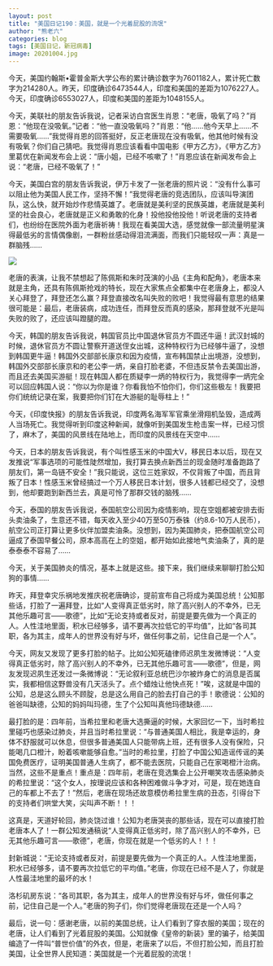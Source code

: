 ```yaml
---
layout: post
title: "美国日记190：美国，就是一个光着屁股的流氓"
author: "熊老六"
categories: blog
tags: [美国日记，新冠病毒]
image: 20201004.jpg
---
```

​​今天，美国约翰斯•霍普金斯大学公布的累计确诊数字为7601182人，累计死亡数字为214280人。昨天，印度确诊6473544人，印度和美国的差距为1076227人。今天，印度确诊6553027人，印度和美国的差距为1048155人。

今天，美联社的朋友告诉我说，记者采访白宫医生肖恩：“老唐，吸氧了吗？”肖恩：“他现在没吸氧。”记者：“他一直没吸氧吗？”肖恩：“他……他今天早上……不需要吸氧……”我觉得肖恩的回答挺好，反正老唐现在没有吸氧，他其他时候有没有吸氧？你们自己猜吧。我觉得肖恩应该看看中国电影《甲方乙方》，《甲方乙方》里葛优在新闻发布会上说：“唐小姐，已经不咳嗽了！”肖恩应该在新闻发布会上说：“老唐，已经不吸氧了！”

今天，美国白宫的朋友告诉我说，伊万卡发了一张老唐的照片说：“没有什么事可以阻止他为美国人民工作，坚持不懈！”我觉得老唐的竞选团队，应该叫导演团队，这么快，就开始炒作悲情英雄了。老唐就是美利坚的民族英雄，老唐就是美利坚的社会良心，老唐就是正义和勇敢的化身！投他投他投他！听说老唐的支持者们，也纷纷在医院外面为老唐祈祷！我现在看美国大选，感觉就像一部流量明星演得最低劣的言情偶像剧，一群粉丝感动得泪流满面，而我们只能轻叹一声：真是一群脑残……

![]({{site.url}}/assets/img/004iBqFSly1gjdpgnp61fj60j60cs7l702.jpg)  

老唐的表演，让我不禁想起了陈佩斯和朱时茂演的小品《主角和配角》，老唐本来就是主角，还具有陈佩斯抢戏的特长，现在大家焦点全都集中在老唐身上，都没人关心拜登了，拜登还怎么赢？拜登直接改名叫失败的败吧！我觉得最有意思的结果很可能是：最后，老唐装病，成功连任，而拜登反而真的感染，那拜登就不光是叫失败的败了，还应该叫蹬腿的蹬。

今天，韩国的朋友告诉我说，韩国官员比中国退休官员方不圆还牛逼！武汉封城的时候，退休官员方不圆让警察开道送侄女出城，这种特权行为已经够牛逼了，没想到韩国更牛逼！韩国外交部部长康京和因为疫情，宣布韩国禁止出境游，没想到，韩国外交部部长康京和的老公李一炳，亲自打脸老婆，不但违反禁令去美国出游，而且还去美国买游艇！现在韩国人都在质疑李一炳的特权行为，我觉得李一炳完全可以回应韩国人说：“你以为你是谁？你看我怕不怕你们，你们这些极左！我要把你们统统记录在案，我要把你们钉在大游艇的耻辱柱上！”

今天，《印度快报》的朋友告诉我说，印度两名海军军官乘坐滑翔机坠毁，造成两人当场死亡。我觉得听到印度这种新闻，就像听到美国发生枪击案一样，已经习惯了，麻木了，美国的风景线在陆地上，而印度的风景线在天空中……

今天，日本的朋友告诉我说，有个叫性感玉米的中国大V，移民日本以后，现在又发推说“军事选项的可能性陡然增加，我打算去换点新西兰的现金随时准备跑路了朋友们，第一岛链不安全！”我只能说，这位三姓家奴，不仅背叛了中国，而且背叛了日本！性感玉米曾经搞过一个万人移民日本计划，很多人钱都已经交了，没想到，他却要跑到新西兰去，真是可怜了那群交钱的脑残……

今天，泰国的朋友告诉我说，泰国航空公司因为疫情影响，现在空姐都被安排去街头卖油条了，生意还不错，每天收入至少40万至50万泰铢（约8.6-10万人民币），航空公司正打算让更多伙伴加盟卖油条。没想到，因为美国肺炎，把泰国航空公司逼成了泰国早餐公司，原本高高在上的空姐，都开始如此接地气卖油条了，真的是泰泰泰不容易了……

今天，关于美国肺炎的情况，基本上就是这些。接下来，我们继续来聊聊打脸公知狗的事情……

昨天，拜登幸灾乐祸地发推庆祝老唐确诊，提前宣布自己将成为美国总统！公知那些话，打脸了一遍拜登，比如“人变得真正低劣时，除了高兴别人的不幸外，已无其他乐趣可言——歌德”，比如“无论支持或者反对，前提是要先做为一个真正的人。人性洼地里面，积水已经够多，请不要再次拉低它的平均值”，比如“各司其职，各为其主，成年人的世界没有好与坏，做任何事之前，记住自己是一个人”。

今天，网友又发现了更多打脸的帖子。比如公知死磕律师迟夙生发微博说：“人变得真正低劣时，除了高兴别人的不幸外，已无其他乐趣可言——歌德”，但是，网友发现迟夙生还发过一条微博说：“无论叙利亚总统巴沙尔被炸身亡的消息是否属实，我都相信这野兽没有几天活头了。点个蜡烛让他快点死！”唉，这就是中国的公知，总是这么顾头不顾腚，总是这么用自己的脸去打自己的手！歌德说：公知的爸爸叫缺德，公知的妈妈叫玛德，生了个公知叫真他玛德缺德……

最打脸的是：四年前，当希拉里和老唐大选撕逼的时候，大家回忆一下，当时希拉里碰巧也感染过肺炎，并且当时希拉里说：“与普通美国人相比，我是幸运的，身体不舒服就可以休息，但很多普通美国人只能带病上班，还有很多人没有保险，只能喝几口橙汁，盼着咳嗽能够自愈。”当时的希拉里，打脸了中国公知造谣传谣的美国免费医疗，证明美国普通人生病了，都不能去医院，只能自己在家喝橙汁治病。当然，这些不是重点！重点是：四年前，老唐在竞选集会上公开嘲笑攻击感染肺炎的希拉里说：“这个女人，按理说应该和各种困难做斗争才对，可是，现在她连自己的车都上不去了！”然后，老唐在现场还故意模仿希拉里生病的丑态，引得台下的支持者们哄堂大笑，尖叫声不断！！！

这真是，天道好轮回，肺炎饶过谁！公知为老唐哭丧的那些话，现在可以直接打脸老唐本人了！一群公知发通稿说“人变得真正低劣时，除了高兴别人的不幸外，已无其他乐趣可言——歌德”，老唐，你现在就是一个低劣的人！！！

封新城说：“无论支持或者反对，前提是要先做为一个真正的人。人性洼地里面，积水已经够多，请不要再次拉低它的平均值。”老唐，你现在已经不是人了，你就是人性最洼地里的最坏的水！

洛杉矶房东说：“各司其职，各为其主，成年人的世界没有好与坏，做任何事之前，记住自己是一个人。”老唐的狗子们，你们觉得老唐现在还是一个人吗？

最后，说一句：感谢老唐，以前的美国总统，让人们看到了穿衣服的美国；现在的老唐，让人们看到了光着屁股的美国。公知就像《皇帝的新装》里的骗子，给美国编造了一件叫“普世价值”的外衣，但是，老唐来了以后，不但打脸公知，而且打脸美国，让全世界人民知道：美国就是一个光着屁股的流氓！